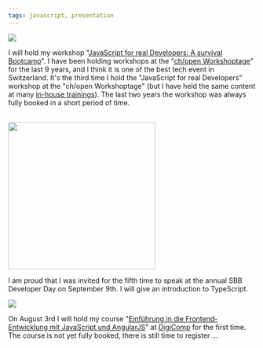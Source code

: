 ```yaml
---
tags: javascript, presentation
---
```


[<img class="jb-main-img" src="http://jonasbandi.net/blog/ch-open-logo.gif">](https://www.ch-open.ch/wstage/workshop-tage/programm/)

I will hold my workshop "[JavaScript for real Developers: A survival Bootcamp](https://www.ch-open.ch/wstage/workshop-tage/programm/ws-1-javascript-for-real-developers-ein-survival-bootcamp/)".
I have been holding workshops at the "[ch/open Workshoptage](https://www.ch-open.ch/wstage/workshop-tage/programm/)" for the last 9 years, and I think it is one of the best tech event in Switzerland.
It's the third time I hold the "JavaScript for real Developers" workshop at the "ch/open Workshoptage" (but I have held the same content at many [in-house trainings](http://www.ivorycode.com/#schulung)). The last two years the workshop was always fully booked in a short period of time.

<br/>
<img class="jb-main-img" src="https://lh3.googleusercontent.com/-tO5TCWxwoFo/VbNXFSRJ7wI/AAAAAAAACUc/mkwrGRWRWbg/s553-Ic42/SBB-Logo-e1406643561652.png" width="300px">

I am proud that I was invited for the fifth time to speak at the annual SBB Developer Day on September 9th. I will give an introduction to TypeScript.


[<img class="jb-main-img" src="https://lh3.googleusercontent.com/-PZEHeeO-T-o/VbNYQEqeI7I/AAAAAAAACU0/0xrIcK9MAjU/s300-Ic42/digi_logo.png">](https://www.digicomp.ch/de/einfuehrung-in-die-frontend-entwicklung-mit-javascript-und-angularjs)

On August 3rd I will hold my course "[Einführung in die Frontend-Entwicklung mit JavaScript und AngularJS](https://www.digicomp.ch/de/einfuehrung-in-die-frontend-entwicklung-mit-javascript-und-angularjs)" at [DigiComp](https://www.digicomp.ch/) for the first time. The course is not yet fully booked, there is still time to register ...